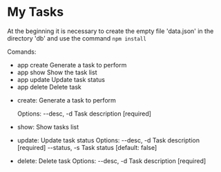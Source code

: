 # My Tasks
At the beginning it is necessary to create the empty file 'data.json' in the directory 'db' and use the command ```npm install```

Comands:
  - app create  Generate a task to perform
  - app show    Show the task list
  - app update  Update task status
  - app delete  Delete task

* create:
    Generate a task to perform
    
    Options:
    --desc, -d  Task description [required]

* show: Show tasks list

* update: Update task status
    Options:
        --desc, -d    Task description [required]
        --status, -s  Task status [default: false]

* delete: Delete task
    Options:
        --desc, -d  Task description [required]